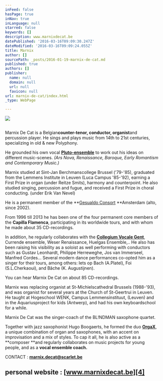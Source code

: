 ```yaml
---
inFeed: false
hasPage: true
inNav: true
inLanguage: null
starred: false
keywords: []
description: www.marnixdecat.be
datePublished: '2016-03-16T09:09:30.247Z'
dateModified: '2016-03-16T09:09:24.055Z'
title: Marnix
author: []
sourcePath: _posts/2016-01-19-marnix-de-cat.md
published: true
authors: []
publisher:
  name: null
  domain: null
  url: null
  favicon: null
url: marnix-de-cat/index.html
_type: WebPage

---
```

![](https://s3-us-west-2.amazonaws.com/the-grid-img/p/116e71d18369a4664bf7e15514057133b8b8a87a.jpg)

## 

Marnix De Cat is a Belgian**counter-tenor, conductor, organist**and percussion player. He sings and plays music from 14th to 21st centuries, specializing in old & new Polyphony.

He grounded his own vocal **[Pluto-ensemble][0]** to work out his ideas on different music-scenes. _(Ars Nova, Renaissance, Baroque, Early Romantism and Contemporary Music.)_

Marnix studied at Sint-Jan Berchmanscollege Brussel ('79-'85), graduated from the Lemmens Institute in Leuven (Luca Campus '85-'92), earning a First Prize in organ (under Reitze Smits), harmony and counterpoint. He also studied singing, percussion and fugue, and received a First Prize in choral conducting. (under Erik Van Nevel)

He is a permanent member of the **[Gesualdo Consort][1] **Amsterdam (alto, since 2002). 

From 1996 till 2013 he has been one of the four permanent core members of the **Capilla Flamenca**, participating in its worldwide tours, and with whom he made about 35 CD-recordings.

In addition, he regularly collaborates with the **[Collegium Vocale Gent][2]**, Currende ensemble, Weser Renaissance, Huelgas Ensemble,.. He also has been raising his visibility as a soloist as well performing with conductors such as Gustav Leonhardt, Philippe Herreweghe, Jos van Immerseel, Manfred Cordes... Several modern dance performances co-opted him as a singer for their tours, among others: Iets op Bach (A.Platel), Foi (S.L.Cherkaoui), and Bâche (K. Augustijnen).

You can hear Marnix De Cat on about 85 CD-recordings.

Marnix was replacing organist at St-Michielscathedral Brussels (1988-'93), and was organist for several years at the Church of St-Geertrui in Leuven. He taught at Hogeschool WENK, Campus Lemmensinstituut, (Leuven) and in the Aquariusproject for kids (Antwerp), and had his own keyboardschool for a while.

Marnix De Cat was the singer-coach of the BL!NDMAN saxophone quartet.

Together with jazz saxophonist Hugo Boogaerts, he formed the duo **[OrgaX][3]**, a unique combination of organ and saxophones, with an accent on improvisation and a mix of styles. To cap it all, he is also active as a **composer **and regularly collaborates on music projects for young people, and as a **vocal ensemble coach.**

CONTACT :  **marnix.decat@scarlet.be**

## personal website : [www.marnixdecat.be][4]

[0]: https://app.thegrid.io/posts/7e95c9e1-b22a-407c-83f5-f527d2b1729d/thegrid.ai/pluto-ensemble/
[1]: http://www.gesualdoconsort.nl/
[2]: http://www.collegiumvocale.com/
[3]: http://www.orgax.be
[4]: https://thegrid.ai/marnix-de-cat/